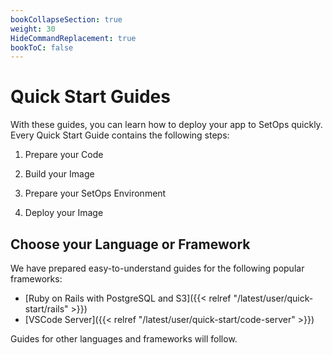 ```yaml
---
bookCollapseSection: true
weight: 30
HideCommandReplacement: true
bookToC: false
---
```


# Quick Start Guides

With these guides, you can learn how to deploy your app to SetOps quickly. Every Quick Start Guide contains the following steps:

1. Prepare your Code

1. Build your Image

1. Prepare your SetOps Environment

1. Deploy your Image


## Choose your Language or Framework
We have prepared easy-to-understand guides for the following popular frameworks:

- [Ruby on Rails with PostgreSQL and S3]({{< relref "/latest/user/quick-start/rails" >}})
- [VSCode Server]({{< relref "/latest/user/quick-start/code-server" >}})

Guides for other languages and frameworks will follow.
